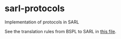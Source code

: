# sarl-protocols
Implementation of protocols in SARL

See the translation rules from BSPL to SARL in [this file](TRANSLATION_RULES.md).
